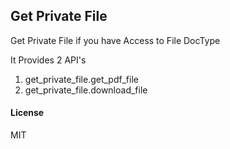 ## Get Private File

Get Private File if you have Access to File DocType

It Provides 2 API's

1. get_private_file.get_pdf_file
1. get_private_file.download_file

#### License

MIT